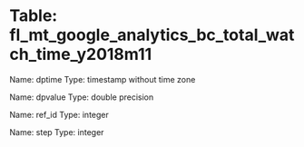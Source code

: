 Table: fl_mt_google_analytics_bc_total_watch_time_y2018m11
==========================================================

Name: dptime
Type: timestamp without time zone

Name: dpvalue
Type: double precision

Name: ref_id
Type: integer

Name: step
Type: integer

